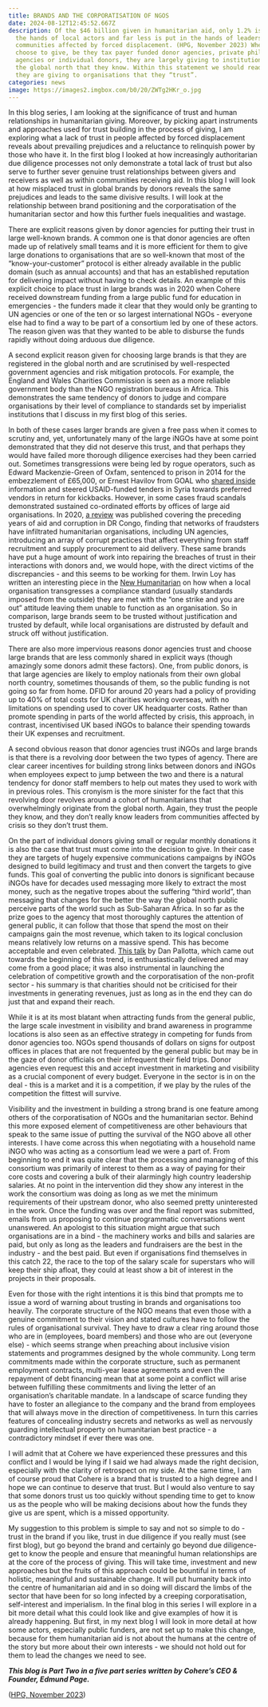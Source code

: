 ```yaml
---
title: BRANDS AND THE CORPORATISATION OF NGOS
date: 2024-08-12T12:45:52.667Z
description: Of the $46 billion given in humanitarian aid, only 1.2% is put in
  the hands of local actors and far less is put in the hands of leaders from
  communities affected by forced displacement. (HPG, November 2023) When donors
  choose to give, be they tax payer funded donor agencies, private philanthropic
  agencies or individual donors, they are largely giving to institutions from
  the global north that they know. Within this statement we should read that
  they are giving to organisations that they “trust”.
categories: news
image: https://images2.imgbox.com/b0/20/ZWTg2HKr_o.jpg
---
```

In this blog series, I am looking at the significance of trust and human relationships in humanitarian giving. Moreover, by picking apart instruments and approaches used for trust building in the process of giving, I am exploring what a lack of trust in people affected by forced displacement reveals about prevailing prejudices and a reluctance to relinquish power by those who have it. In the first blog I looked at how increasingly authoritarian due diligence processes not only demonstrate a total lack of trust but also serve to further sever genuine trust relationships between givers and receivers as well as within communities receiving aid.  In this blog I will look at how misplaced trust in global brands by donors reveals the same prejudices and leads to the same divisive results. I will look at the relationship between brand positioning and the corporatisation of the humanitarian sector and how this further fuels inequalities and wastage. 

There are explicit reasons given by donor agencies for putting their trust in large well-known brands. A common one is that donor agencies are often made up of relatively small teams and it is more efficient for them to give large donations to organisations that are so well-known that most of the “know-your-customer” protocol is either already available in the public domain (such as annual accounts) and that has an established reputation for delivering impact without having to check details. An example of this explicit choice to place trust in large brands was in 2020 when Cohere received downstream funding from a large public fund for education in emergencies - the funders made it clear that they would only be granting to UN agencies or one of the ten or so largest international NGOs - everyone else had to find a way to be part of a consortium led by one of these actors. The reason given was that they wanted to be able to disburse the funds rapidly without doing arduous due diligence.

A second explicit reason given for choosing large brands is that they are registered in the global north and are scrutinised by well-respected government agencies and risk mitigation protocols. For example, the England and Wales Charities Commission is seen as a more reliable government body than the NGO registration bureaus in Africa. This demonstrates the same tendency of donors to judge and compare organisations by their level of compliance to standards set by imperialist institutions that I discuss in my first blog of this series. 

In both of these cases larger brands are given a free pass when it comes to scrutiny and, yet, unfortunately many of the large iNGOs have at some point demonstrated that they did not deserve this trust, and that perhaps they would have failed more thorough diligence exercises had they been carried out. Sometimes transgressions were being led by rogue operators, such as Edward Mackenzie-Green of Oxfam, sentenced to prison in 2014 for the embezzlement of £65,000, or Ernest Havilov from GOAL who [shared inside](https://www.thenewhumanitarian.org/news/2019/05/29/us-seeks-extradite-ex-ngo-worker-over-syria-aid-fraud-scandal) information and steered USAID-funded tenders in Syria towards preferred vendors in return for kickbacks. However, in some cases fraud scandals demonstrated sustained co-ordinated efforts by offices of large aid organisations. In 2020, [a review](https://www.thenewhumanitarian.org/investigation/2020/06/11/Congo-aid-fraud-corruption-Mercy-Corps) was published covering the preceding years of aid and corruption in DR Congo, finding that networks of fraudsters have infiltrated humanitarian organisations, including UN agencies, introducing an array of corrupt practices that affect everything from staff recruitment and supply procurement to aid delivery. These same brands have put a huge amount of work into repairing the breaches of trust in their interactions with donors and, we would hope, with the direct victims of the discrepancies - and this seems to be working for them. Irwin Loy has written an interesting piece in the [New Humanitarian](https://www.thenewhumanitarian.org/feature/2023/10/03/aid-diversion-and-double-standards) on how when a local organisation transgresses a compliance standard (usually standards imposed from the outside) they are met with the “one strike and you are out” attitude leaving them unable to function as an organisation. So in comparison, large brands seem to be trusted without justification and trusted by default, while local organisations are distrusted by default and struck off without justification. 

There are also more impervious reasons donor agencies trust and choose large brands that are less commonly shared in explicit ways (though amazingly some donors admit these factors). One, from public donors, is that large agencies are likely to employ nationals from their own global north country, sometimes thousands of them, so the public funding is not going so far from home. DFID for around 20 years had a policy of providing up to 40% of total costs for UK charities working overseas, with no limitations on spending used to cover UK headquarter costs. Rather than promote spending in parts of the world affected by crisis, this approach, in contrast, incentivised UK based iNGOs to balance their spending towards their UK expenses and recruitment.

A second obvious reason that donor agencies trust iNGOs and large brands is that there is a revolving door between the two types of agency. There are clear career incentives for building strong links between donors and iNGOs when employees expect to jump between the two and there is a natural tendency for donor staff members to help out mates they used to work with in previous roles. This cronyism is the more sinister for the fact that this revolving door revolves around a cohort of humanitarians that overwhelmingly originate from the global north. Again, they trust the people they know, and they don’t really know leaders from communities affected by crisis so they don’t trust them.

On the part of individual donors giving small or regular monthly donations it is also the case that trust must come into the decision to give. In their case they are targets of hugely expensive communications campaigns by iNGOs designed to build legitimacy and trust and then convert the targets to give funds. This goal of converting the public into donors is significant because iNGOs have for decades used messaging more likely to extract the most money, such as the negative tropes about the suffering “third world”, than messaging that changes for the better the way the global north public perceive parts of the world such as Sub-Saharan Africa. In so far as the prize goes to the agency that most thoroughly captures the attention of general public, it can follow that those that spend the most on their campaigns gain the most revenue, which taken to its logical conclusion means relatively low returns on a massive spend. This has become acceptable and even celebrated. [This talk](https://www.youtube.com/watch?v=bfAzi6D5FpM) by Dan Pallotta, which came out towards the beginning of this trend, is enthusiastically delivered and may come from a good place; it was also instrumental in launching the celebration of competitive growth and the corporatisation of the non-profit sector - his summary is that charities should not be criticised for their investments in generating revenues, just as long as in the end they can do just that and expand their reach.

While it is at its most blatant when attracting funds from the general public, the large scale investment in visibility and brand awareness in programme locations is also seen as an effective strategy in competing for funds from donor agencies too. NGOs spend thousands of dollars on signs for outpost offices in places that are not frequented by the general public but may be in the gaze of  donor officials on their infrequent their field trips. Donor agencies even request this and accept investment in marketing and visibility as a crucial component of every budget. Everyone in the sector is in on the deal - this is a market and it is a competition, if we play by the rules of the competition the fittest will survive. 

Visibility and the investment in building a strong brand is one feature among others of the corporatisation of NGOs and the humanitarian sector. Behind this more exposed element of competitiveness are other behaviours that speak to the same issue of putting the survival of the NGO above all other interests. I have come across this when negotiating with a household name iNGO who was acting as a consortium lead we were a part of. From beginning to end it was quite clear that the processing and managing of this consortium was primarily of interest to them as a way of paying for their core costs and covering a bulk of their alarmingly high country leadership salaries. At no point in the intervention did they show any interest in the work the consortium was doing as long as we met the minimum requirements of their upstream donor, who also seemed pretty uninterested in the work. Once the funding was over and the final report was submitted, emails from us proposing to continue programmatic conversations went unanswered. An apologist to this situation might argue that such organisations are in a bind - the machinery works and bills and salaries are paid, but only as long as the leaders and fundraisers are the best in the industry - and the best paid. But even if organisations find themselves in this catch 22, the race to the top of the salary scale for superstars who will keep their ship afloat, they could at least show a bit of interest in the projects in their proposals. 

Even for those with the right intentions it is this bind that prompts me to issue a word of warning about trusting in brands and organisations too heavily. The corporate structure of the NGO means that even those with a genuine commitment to their vision and stated cultures have to follow the rules of organisational survival. They have to draw a clear ring around those who are in (employees, board members)  and those who are out (everyone else) - which seems strange when preaching about inclusive vision statements and programmes designed by the whole community. Long term commitments made within the corporate structure, such as permanent employment contracts, multi-year lease agreements and even the repayment of debt financing mean that at some point a conflict will arise between fulfilling these commitments and living the letter of an organisation’s charitable mandate. In a landscape of scarce funding they have to foster an allegiance to the company and the brand from employees that will always move in the direction of competitiveness. In turn this carries features of concealing industry secrets and networks as well as nervously guarding intellectual property on humanitarian best practice - a contradictory mindset if ever there was one. 

I will admit that at Cohere we have experienced these pressures and this conflict and I would be lying if I said we had always made the right decision, especially with the clarity of retrospect on my side. At the same time, I am of course proud that Cohere is a brand that is trusted to a high degree and I hope we can continue to deserve that trust. But I would also venture to say that some donors trust us too quickly without spending time to get to know us as the people who will be making decisions about how the funds they give us are spent, which is a missed opportunity.

My suggestion to this problem is simple to say and not so simple to do - trust in the brand if you like, trust in due diligence if you really must (see first blog), but go beyond the brand and certainly go beyond due diligence- get to know the people and ensure that meaningful human relationships are at the core of the process of giving. This will take time, investment and new approaches but the fruits of this approach could be bountiful in terms of holistic, meaningful and sustainable change.  It will put humanity back into the centre of humanitarian aid and in so doing will discard the limbs of the sector that have been for so long infected by a creeping corporatisation, self-interest and imperialism. In the final blog in this series I will explore in a bit more detail what this could look like and give examples of how it is already happening. But first, in my next blog I will look in more detail at how some actors, especially public funders, are not set up to make this change, because for them humanitarian aid is not about the humans at the centre of the story but more about their own interests - we should not hold out for them to lead the changes we need to see.

***This blog is Part Two in a five part series written by Cohere’s CEO & Founder, Edmund Page.***

([HPG, November 2023](<https://odi.cdn.ngo/media/documents/HPG_report_funding_to_RLOs_final.pdf>))[](https://odi.cdn.ngo/media/documents/HPG_report_funding_to_RLOs_final.pdf)